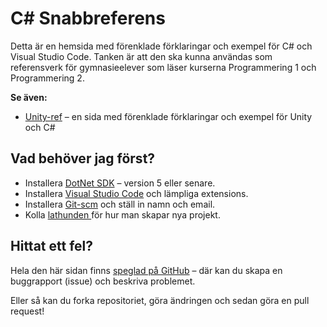 # C# Snabbreferens

Detta är en hemsida med förenklade förklaringar och exempel för C# och Visual Studio Code. Tanken är att den ska kunna användas som referensverk för gymnasieelever som läser kurserna Programmering 1 och Programmering 2.

**Se även:**

* [Unity-ref](https://krank23.gitbook.io/unity-ref/) – en sida med förenklade förklaringar och exempel för Unity och C#

## Vad behöver jag först?

* Installera [DotNet SDK](https://dotnet.microsoft.com/download) – version 5 eller senare.
* Installera [Visual Studio Code](mjukvara/visual-studio-code/) och lämpliga extensions.
* Installera [Git-scm](mjukvara/git-and-github/) och ställ in namn och email.
* Kolla [lathunden ](lathund-skapa-projekt.md)för hur man skapar nya projekt.

## Hittat ett fel?

Hela den här sidan finns [speglad på GitHub](https://github.com/krank/csharp-ref) – där kan du skapa en buggrapport (issue) och beskriva problemet.

Eller så kan du forka repositoriet, göra ändringen och sedan göra en pull request!

